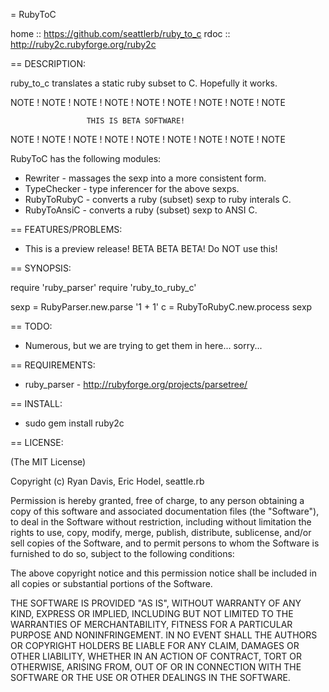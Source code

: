 = RubyToC

home :: https://github.com/seattlerb/ruby_to_c
rdoc :: http://ruby2c.rubyforge.org/ruby2c

== DESCRIPTION:

ruby_to_c translates a static ruby subset to C. Hopefully it works.

  NOTE ! NOTE ! NOTE ! NOTE ! NOTE ! NOTE ! NOTE ! NOTE ! NOTE
  
                     THIS IS BETA SOFTWARE!
  
  NOTE ! NOTE ! NOTE ! NOTE ! NOTE ! NOTE ! NOTE ! NOTE ! NOTE

RubyToC has the following modules:

* Rewriter      - massages the sexp into a more consistent form.
* TypeChecker   - type inferencer for the above sexps.
* RubyToRubyC   - converts a ruby (subset) sexp to ruby interals C.
* RubyToAnsiC   - converts a ruby (subset) sexp to ANSI C.

== FEATURES/PROBLEMS:
  
* This is a preview release! BETA BETA BETA! Do NOT use this!

== SYNOPSIS:

  require 'ruby_parser'
  require 'ruby_to_ruby_c'
  
  sexp = RubyParser.new.parse '1 + 1'
  c    = RubyToRubyC.new.process sexp

== TODO:

* Numerous, but we are trying to get them in here... sorry...

== REQUIREMENTS:

* ruby_parser - http://rubyforge.org/projects/parsetree/

== INSTALL:

* sudo gem install ruby2c

== LICENSE:

(The MIT License)

Copyright (c) Ryan Davis, Eric Hodel, seattle.rb

Permission is hereby granted, free of charge, to any person obtaining
a copy of this software and associated documentation files (the
"Software"), to deal in the Software without restriction, including
without limitation the rights to use, copy, modify, merge, publish,
distribute, sublicense, and/or sell copies of the Software, and to
permit persons to whom the Software is furnished to do so, subject to
the following conditions:

The above copyright notice and this permission notice shall be
included in all copies or substantial portions of the Software.

THE SOFTWARE IS PROVIDED "AS IS", WITHOUT WARRANTY OF ANY KIND,
EXPRESS OR IMPLIED, INCLUDING BUT NOT LIMITED TO THE WARRANTIES OF
MERCHANTABILITY, FITNESS FOR A PARTICULAR PURPOSE AND NONINFRINGEMENT.
IN NO EVENT SHALL THE AUTHORS OR COPYRIGHT HOLDERS BE LIABLE FOR ANY
CLAIM, DAMAGES OR OTHER LIABILITY, WHETHER IN AN ACTION OF CONTRACT,
TORT OR OTHERWISE, ARISING FROM, OUT OF OR IN CONNECTION WITH THE
SOFTWARE OR THE USE OR OTHER DEALINGS IN THE SOFTWARE.
